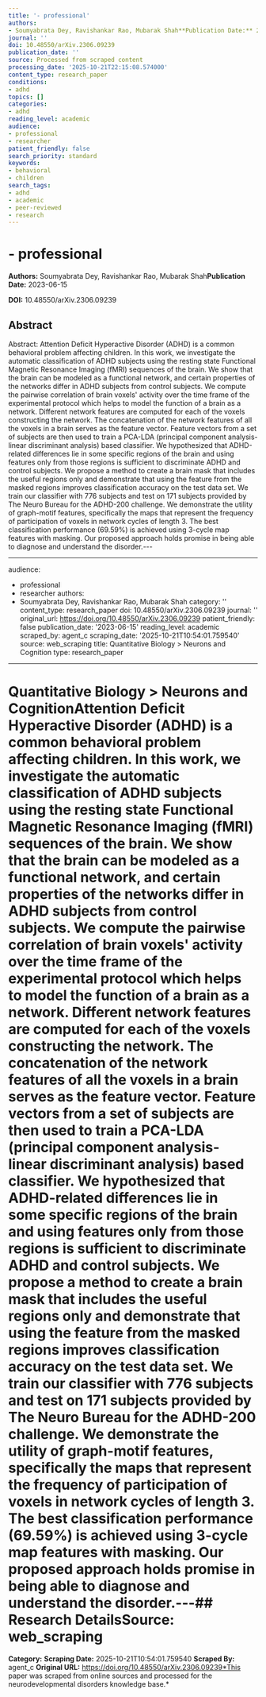 ```yaml
---
title: '- professional'
authors:
- Soumyabrata Dey, Ravishankar Rao, Mubarak Shah**Publication Date:** 2023-06-15
journal: ''
doi: 10.48550/arXiv.2306.09239
publication_date: ''
source: Processed from scraped content
processing_date: '2025-10-21T22:15:08.574000'
content_type: research_paper
conditions:
- adhd
topics: []
categories:
- adhd
reading_level: academic
audience:
- professional
- researcher
patient_friendly: false
search_priority: standard
keywords:
- behavioral
- children
search_tags:
- adhd
- academic
- peer-reviewed
- research
---
```


# - professional

**Authors:** Soumyabrata Dey, Ravishankar Rao, Mubarak Shah**Publication Date:** 2023-06-15

**DOI:** 10.48550/arXiv.2306.09239

## Abstract

Abstract:
Attention Deficit Hyperactive Disorder (ADHD) is a common behavioral problem affecting children. In this work, we investigate the automatic classification of ADHD subjects using the resting state Functional Magnetic Resonance Imaging (fMRI) sequences of the brain. We show that the brain can be modeled as a functional network, and certain properties of the networks differ in ADHD subjects from control subjects. We compute the pairwise correlation of brain voxels' activity over the time frame of the experimental protocol which helps to model the function of a brain as a network. Different network features are computed for each of the voxels constructing the network. The concatenation of the network features of all the voxels in a brain serves as the feature vector. Feature vectors from a set of subjects are then used to train a PCA-LDA (principal component analysis-linear discriminant analysis) based classifier. We hypothesized that ADHD-related differences lie in some specific regions of the brain and using features only from those regions is sufficient to discriminate ADHD and control subjects. We propose a method to create a brain mask that includes the useful regions only and demonstrate that using the feature from the masked regions improves classification accuracy on the test data set. We train our classifier with 776 subjects and test on 171 subjects provided by The Neuro Bureau for the ADHD-200 challenge. We demonstrate the utility of graph-motif features, specifically the maps that represent the frequency of participation of voxels in network cycles of length 3. The best classification performance (69.59%) is achieved using 3-cycle map features with masking. Our proposed approach holds promise in being able to diagnose and understand the disorder.---

---
audience:
- professional
- researcher
authors:
- Soumyabrata Dey, Ravishankar Rao, Mubarak Shah
category: ''
content_type: research_paper
doi: 10.48550/arXiv.2306.09239
journal: ''
original_url: https://doi.org/10.48550/arXiv.2306.09239
patient_friendly: false
publication_date: '2023-06-15'
reading_level: academic
scraped_by: agent_c
scraping_date: '2025-10-21T10:54:01.759540'
source: web_scraping
title: Quantitative Biology > Neurons and Cognition
type: research_paper
---
# Quantitative Biology > Neurons and CognitionAttention Deficit Hyperactive Disorder (ADHD) is a common behavioral problem affecting children. In this work, we investigate the automatic classification of ADHD subjects using the resting state Functional Magnetic Resonance Imaging (fMRI) sequences of the brain. We show that the brain can be modeled as a functional network, and certain properties of the networks differ in ADHD subjects from control subjects. We compute the pairwise correlation of brain voxels' activity over the time frame of the experimental protocol which helps to model the function of a brain as a network. Different network features are computed for each of the voxels constructing the network. The concatenation of the network features of all the voxels in a brain serves as the feature vector. Feature vectors from a set of subjects are then used to train a PCA-LDA (principal component analysis-linear discriminant analysis) based classifier. We hypothesized that ADHD-related differences lie in some specific regions of the brain and using features only from those regions is sufficient to discriminate ADHD and control subjects. We propose a method to create a brain mask that includes the useful regions only and demonstrate that using the feature from the masked regions improves classification accuracy on the test data set. We train our classifier with 776 subjects and test on 171 subjects provided by The Neuro Bureau for the ADHD-200 challenge. We demonstrate the utility of graph-motif features, specifically the maps that represent the frequency of participation of voxels in network cycles of length 3. The best classification performance (69.59%) is achieved using 3-cycle map features with masking. Our proposed approach holds promise in being able to diagnose and understand the disorder.---## Research Details**Source:** web_scraping
**Category:**
**Scraping Date:** 2025-10-21T10:54:01.759540
**Scraped By:** agent_c
**Original URL:** https://doi.org/10.48550/arXiv.2306.09239*This paper was scraped from online sources and processed for the neurodevelopmental disorders knowledge base.*